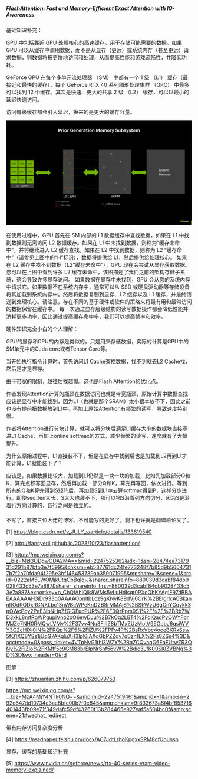 ##### FlashAttention: Fast and Memory-Efficient Exact Attention with IO-Awareness 





基础知识补充：

GPU 中包括靠近 GPU 处理核心的高速缓存，用于存储可能需要的数据。如果 GPU 可以从缓存中调用数据，而不是从显存（更远）或系统内存（甚至更远）请求数据，则数据将被更快地访问和处理，从而提高性能和游戏流畅性，并降低功耗。

GeForce GPU 在每个多单元流处理器 （SM） 中都有一个 1 级 （L1） 缓存（最接近和最快的缓存），每个 GeForce RTX 40 系列图形处理集群 （GPC） 中最多可以找到 12 个缓存。其次是快速、更大的共享 2 级 （L2） 缓存，可以以最小的延迟快速访问。

访问每级缓存都会引入延迟，换来的是更大的缓存容量。

![显存和缓存的知识](FlashAttentionV1.assets/显存和缓存的知识.png)

在使用过程中，GPU 首先在 SM 内部的 L1 数据缓存中查找数据，如果在 L1 中找到数据则无需访问 L2 数据缓存。如果在 L1 中未找到数据，则称为“缓存未命中”，并将继续进入 L2 缓存查找。如果在 L2 中找到数据，则称为 L2 “缓存命中”（请参见上图中的“H”标识），数据将提供给 L1，然后提供给处理核心。
如果在 L2 缓存中找不到数据（L2“缓存未命中”），GPU 现在会尝试从显存获取数据。您可以在上图中看到许多 L2 缓存未命中，该图描述了我们之前的架构存储子系统，这会导致许多显存访问。
如果数据在显存中未找到，GPU 会从您的系统内存中请求它。如果数据不在系统内存中，通常可以从 SSD 或硬盘驱动器等存储设备将其加载到系统内存中。然后将数据复制到显存、L2 缓存以及 L1 缓存，并最终馈送到处理核心。请注意，存在不同的基于硬件或软件的策略来将最有用和最常访问的数据保留在缓存中。
每一次通过显存层级结构的读写数据操作都会降低性能并消耗更多功率，因此通过提高缓存命中率，我们可以提高帧率和效率。



硬件知识完全小白的个人理解：

GPU的显存和CPU的内存是类似的，只是用来存储数据，实际的计算是GPU中的SM单元中的Cuda core或者Tensor Core等。

当开始执行指令计算时，首先访问L1 Cache查找数据，找不到就去L2 Cache找，然后是才是显存。

由于带宽的限制，越往后找越慢。这也是Flash Attention的优化点。

作者发现Attention计算的瓶颈在数据访问也就是带宽瓶颈，原始计算中数据查找应该是显存中才能找到，因为L1（也就是那个SRAM）太小根本放不下，因此之前也没有提前把数据放到L1中。再加上原始Attention有频繁的读写，导致速度特别慢。

作者将Attention进行分块计算，就可以将分块后满足L1缓存大小的数据块直接塞进L1 Cache，再加上online softmax的方式，减少频繁的读写，速度就有了大幅提升。

为什么原始过程中，L1直接装不下，但是在显存中找到后也是加载到L2再到L1才能计算，L1就能装下了？

应该是，如果数据比较大，加载到L1仍然是一块一块的加载，比如先加载部分Q和K，算完点积写回显存，然后再加载一部分Q和K，算完再写回，依次进行。等到所有的Q和K算完得到S矩阵后，再加载S到L1中去算softmax得到P，这样分步进行。即使seq_len太长，S太大也装不下，那可以把S沿着列方向切分，因为S是沿着行方向计算的，各行之间是独立的。



#### 

不写了，直接三位大佬的博客。不可能写的更好了。剩下也许就是翻译原论文了。

[1] https://blog.csdn.net/v_JULY_v/article/details/133619540

[2] http://fancyerii.github.io/2023/10/23/flashattention/

[3] https://mp.weixin.qq.com/s?__biz=MzI3ODgwODA2MA==&mid=2247525362&idx=1&sn=28474ea7317931d291b87bfb3e7f5995&chksm=eb537761dc24fe773248f7b85d9b56047317b7f2a70fda94f295e3bf146453739ab359071995&mpshare=1&scene=1&srcid=0222aM5LWOMjkUtqCpBqIqjJ&sharer_shareinfo=880039d3cabf84db9028433c53e7a887&sharer_shareinfo_first=880039d3cabf84db9028433c53e7a887&exportkey=n_ChQIAhIQik8WMs5vLuHdIsqt0PXoQhKYAgIE97dBBAEAAAAAAH3iDr933q0AAAAOpnltbLcz9gKNyK89dVj0OrK%2BEIgrlcA0BkannItOdRQDxRGNXLbc13nWBcWPeKnD2B8rMMAjS%2BShWyU6gCnYCqvkk3pOWcPby2PeE3ibNHpZfGlQFucPUR%2F6F3QrPpm0S1%2F%2F%2BRb7WD3xkL8mfRgWPgupiVno2oO6ewDJu%2B7kOg2LBT4%2FqlQaqPyOWYFprMJZe7NH0RMQwLVMv%2F37yv4Nu3FiIIZ8bTMxZUzMotV95GpbJ6qsiWVY3G2cHlXj0IN%2FRQp%2F5%2FlZU%2FPFv4P%2BsRxVbc4oceBKRxSsw5fQ1XQ8YSs1jUqG7AKgluXH3lpl6jAXgGbPZZqv7q0znfLX%2Fs8ZSs4%3D&acctmode=0&pass_ticket=4VTpNvG1thl3WZY%2BqZCQvaqG6EaFUtwZR3ONy%2FiZlo%2FKMff5c9GM83brEIpNrSnf56vW%2Bdic3LfK00Sl0ZVBNg%3D%3D&wx_header=0#rd

图解：

[3] https://zhuanlan.zhihu.com/p/626079753

https://mp.weixin.qq.com/s?__biz=MzA4MjY4NTk0NQ==&amp;mid=2247519461&amp;idx=1&amp;sn=292e647dd10734e3ae8bfc00b7f0e645&amp;chksm=9f833673a8f4bf653718401443fb09e71f349dafc59df43260f13b284465e927eaf5a504bc0f&amp;scene=21#wechat_redirect

带有内存访问复杂度分析

[4] https://readpaper.feishu.cn/docx/AC7JdtLrhoKpgxxSRM8cfUounsh

显存、缓存的基础知识补充

[5] https://www.nvidia.cn/geforce/news/rtx-40-series-vram-video-memory-explained/


















